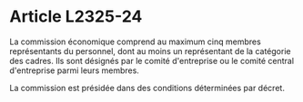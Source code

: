 # Article L2325-24

La commission économique comprend au maximum cinq membres représentants du personnel, dont au moins un représentant de la catégorie des cadres. Ils sont désignés par le comité d'entreprise ou le comité central d'entreprise parmi leurs membres.

La commission est présidée dans des conditions déterminées par décret.